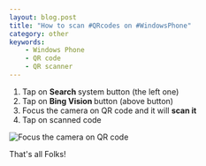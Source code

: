 ```yaml
---
layout: blog.post
title: "How to scan #QRcodes on #WindowsPhone"
category: other
keywords:
    - Windows Phone
    - QR code
    - QR scanner
---
```


1. Tap on **Search <span class="fa fa-search" aria-hidden="true"></span>** system button (the left one)
2. Tap on **Bing Vision <span class="fa fa-eye" aria-hidden="true"></span>** button (above <span class="fa fa-windows" aria-hidden="true"></span> button)
3. Focus the camera on QR code and it will **scan it**
4. Tap on scanned code

![Focus the camera on QR code](/notes/data/how-to-scan-qr-codes-on-windows-phone/focus-the-camera-on-qr-code.jpg)

That's all Folks!
